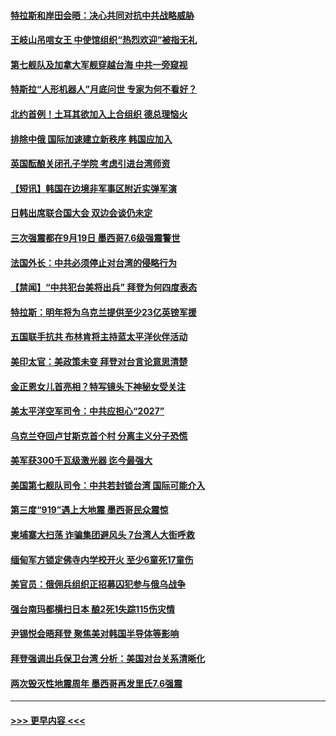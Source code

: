 #### [特拉斯和岸田会晤：决心共同对抗中共战略威胁](../pages/prog202/a103532969.md?t=09210650) 
#### [王岐山吊唁女王 中使馆组织“热烈欢迎”被指无礼](../pages/prog202/a103532957.md?t=09210650) 
#### [第七舰队及加拿大军舰穿越台海 中共一旁窥视](../pages/prog202/a103532938.md?t=09210650) 
#### [特斯拉“人形机器人”月底问世 专家为何不看好？](../pages/prog202/a103532779.md?t=09210650) 
#### [北约首例！土耳其欲加入上合组织 德总理恼火](../pages/prog202/a103532870.md?t=09210650) 
#### [排除中俄 国际加速建立新秩序 韩国应加入](../pages/prog202/a103532840.md?t=09210650) 
#### [英国酝酿关闭孔子学院 考虑引进台湾师资](../pages/prog202/a103532836.md?t=09210650) 
#### [【短讯】韩国在边境非军事区附近实弹军演](../pages/prog202/a103532842.md?t=09210650) 
#### [日韩出席联合国大会 双边会谈仍未定](../pages/prog202/a103532834.md?t=09210650) 
#### [三次强震都在9月19日  墨西哥7.6级强震警世](../pages/prog202/a103532832.md?t=09210650) 
#### [法国外长：中共必须停止对台湾的侵略行为](../pages/prog202/a103532830.md?t=09210650) 
#### [【禁闻】“中共犯台美将出兵” 拜登为何四度表态](../pages/prog202/a103532759.md?t=09210650) 
#### [特拉斯：明年将为乌克兰提供至少23亿英镑军援](../pages/prog202/a103532783.md?t=09210650) 
#### [五国联手抗共 布林肯将主持蓝太平洋伙伴活动](../pages/prog202/a103532730.md?t=09210650) 
#### [美印太官：美政策未变 拜登对台言论意思清楚](../pages/prog202/a103532713.md?t=09210650) 
#### [金正恩女儿首亮相？特写镜头下神秘女受关注](../pages/prog202/a103532716.md?t=09210650) 
#### [美太平洋空军司令：中共应担心“2027”](../pages/prog202/a103532609.md?t=09210650) 
#### [乌克兰夺回卢甘斯克首个村 分离主义分子恐慌](../pages/prog202/a103532592.md?t=09210650) 
#### [美军获300千瓦级激光器 迄今最强大](../pages/prog202/a103532602.md?t=09210650) 
#### [美国第七舰队司令：中共若封锁台湾 国际可能介入](../pages/prog202/a103532506.md?t=09210650) 
#### [第三度“919”遇上大地震 墨西哥民众震惊](../pages/prog202/a103532533.md?t=09210650) 
#### [柬埔寨大扫荡 诈骗集团避风头 7台湾人大街呼救](../pages/prog202/a103532509.md?t=09210650) 
#### [缅甸军方锁定佛寺内学校开火 至少6童死17童伤](../pages/prog202/a103532475.md?t=09210650) 
#### [美官员：俄佣兵组织正招募囚犯参与俄乌战争](../pages/prog202/a103532468.md?t=09210650) 
#### [强台南玛都横扫日本 酿2死1失踪115伤灾情](../pages/prog202/a103532452.md?t=09210650) 
#### [尹锡悦会晤拜登 聚焦美对韩国半导体等影响](../pages/prog202/a103532449.md?t=09210650) 
#### [拜登强调出兵保卫台湾 分析：美国对台关系清晰化](../pages/prog202/a103532399.md?t=09210650) 
#### [两次毁灭性地震周年 墨西哥再发里氏7.6强震](../pages/prog202/a103532355.md?t=09210650) 

----
#### [ >>> 更早内容 <<< ](../indexes/prog202-earlier.md)
